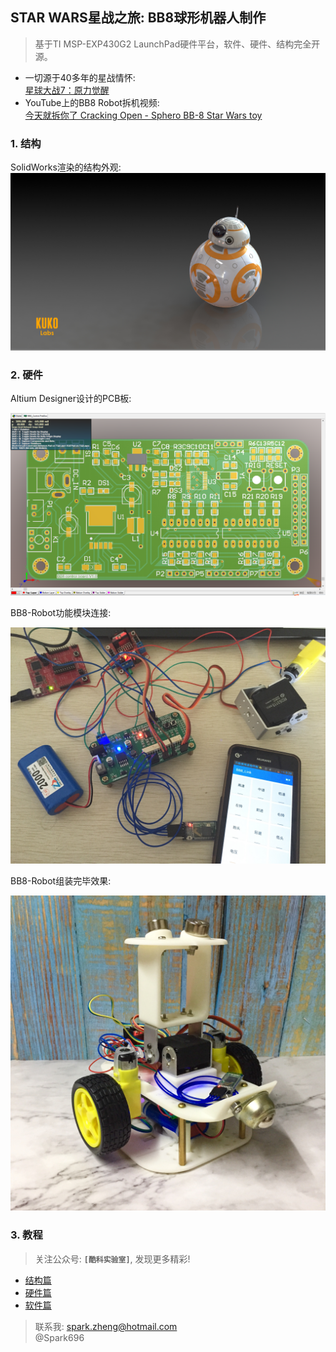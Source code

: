 ## STAR WARS星战之旅: BB8球形机器人制作 
> 基于TI MSP-EXP430G2 LaunchPad硬件平台，软件、硬件、结构完全开源。
- 一切源于40多年的星战情怀:  
[星球大战7：原力觉醒](https://www.bilibili.com/video/av74977133?from=search&seid=1754264535096664915)
- YouTube上的BB8 Robot拆机视频:  
[今天就拆你了 Cracking Open - Sphero BB-8 Star Wars toy](https://www.bilibili.com/video/av2889876?from=search&seid=3099549580609771673)

### 1. 结构
SolidWorks渲染的结构外观:
![](https://github.com/Spark696/BB8-Robot/blob/master/images/1.png)  


### 2. 硬件
Altium Designer设计的PCB板:

![](https://github.com/Spark696/BB8-Robot/blob/master/images/2.PNG)  

BB8-Robot功能模块连接:

![](https://github.com/Spark696/BB8-Robot/blob/master/images/3.JPG)  

BB8-Robot组装完毕效果:

![](https://github.com/Spark696/BB8-Robot/blob/master/images/4.JPG)  


### 3. 教程
> 关注公众号: **`[酷科实验室]`**, 发现更多精彩!
- [结构篇](https://mp.weixin.qq.com/s?__biz=MzUyOTI3MjA2Mg==&mid=2247484050&idx=1&sn=7e11ee27132d91c5098d651631694df9&chksm=fa62df03cd1556158405a3369c38ce2dba808a73255a51d40894305ebfe30551d6f1fbd94a92&token=1790854315&lang=zh_CN#rd) 
- [硬件篇](https://mp.weixin.qq.com/s?__biz=MzUyOTI3MjA2Mg==&mid=2247484082&idx=1&sn=46ab6720277ef95da9ad2ca2bd3844f8&chksm=fa62df23cd155635d0452a7762ad4246543d34beca151d6806942c0540fb685a48106c0c8b3b&token=1790854315&lang=zh_CN#rd) 
- [软件篇](https://mp.weixin.qq.com/s?__biz=MzUyOTI3MjA2Mg==&mid=2247484098&idx=1&sn=93c87e46e34776f60d7fde2116640d3c&chksm=fa62df53cd15564571c2cd89aab42460776b851897604eb2bfb70346bc2cf16a8936c09953cc&token=1790854315&lang=zh_CN#rd) 


> 联系我: spark.zheng@hotmail.com  
> @Spark696
